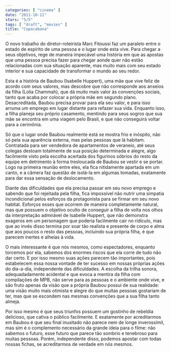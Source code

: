 ```yaml
---
categories: [ "cinema" ]
date: "2011-10-11"
stars: "5/5"
tags: [ "draft", "movies" ]
title: "Copacabana"
---
```

O novo trabalho do diretor-roteirista Marc Fitoussi faz um paralelo entre o estado de espírito de uma pessoa e o lugar onde esta vive. Para chegar a seus objetivos, rege de maneira impecável uma história em que as apostas que uma pessoa precisa fazer para chegar aonde quer não estão relacionadas com sua situação aparente, mas muito mais com seu estado interior e sua capacidade de transformar o mundo ao seu redor.

Esta é a história de Baubou (Isabelle Huppert), uma mãe que vive feliz de acordo com seus valores, mas descobre que não corresponde aos anseios da filha (Lolia Chammah), que dá muito mais valor às convenções sociais, tanto que acaba por colocar a própria mãe em segundo plano. Desacreditada, Baubou precisa provar para ela seu valor, e para isso arruma um emprego em lugar distante para refazer sua vida. Enquanto isso, a filha planeja seu próprio casamento, mentindo para seus sogros que sua mãe se encontra em uma viagem pelo Brasil, e que não conseguirá voltar para a cerimônia.

Só que o lugar onde Baubou realmente está se mostra frio e inóspito, não só pela sua aparência externa, mas pelas pessoas que lá habitam. Contratada para ser vendedora de apartamentos de veraneio, até seus colegas destoam totalmente de sua posição determinada e alegre, algo facilmente visto pela escolha acertada dos figurinos sóbrios do resto da equipe em detrimento à forma tresloucada de Baubou se vestir e se portar. Logo na primeira reunião entre eles, ela fica nitidamente apartada em um canto, e a câmera faz questão de isolá-la em algumas tomadas, exatamente para dar essa sensação de deslocamento.

Diante das dificuldades que ela precisa passar em seu novo emprego e sabendo que foi rejeitada pela filha, fica impossível não nutrir uma simpatia incondicional pelos esforços da protagonista para se firmar em seu novo habitat. Esforços esses que ocorrem de maneira completamente natural, mas que possuem o objetivo oculto de conseguir a filha de volta nos olhos da interpretação admirável de Isabelle Huppert, que não demonstra exageros em um personagem que poderia facilmente cair no ridículo, mas que ao invés disso termina por soar tão realista e presente de corpo e alma que aos poucos o resto das pessoas, incluindo sua própria filha, é que parecem inertes e alheias à vida.

O mais interessante é que nós mesmos, como espectadores, enquanto torcemos por ela, sabemos dos enormes riscos que ela corre de tudo não dar certo. E por isso mesmo suas ações parecem tão importantes, pois estabelecem essa nossa vontade de ter sucesso em nossas próprias ações do dia-a-dia, independente das dificuldades. A escolha da trilha sonora, adequadadamente acidental e que evoca a mentira da filha com compilações de MPB, não serve para as pessoas e o ambiente onde vive, e são fruto apenas da visão que a própria Baubou possui de sua realidade: uma visão muito mais otimista e alegre do que muitas pessoas gostariam de ter, mas que se escondem nas mesmas convenções que a sua filha tanto almeja.

Por isso mesmo é que seus triunfos possuem um gostinho de rebeldia delicioso, que cativa o público facilmente. E exatamente por acreditarmos em Baubou é que seu final inusitado não parece nem de longe inverossímil, mas sim é o complemento necessário da grande ideia para o filme: não sabemos o futuro, esse futuro que parece tão sombrio e tenebroso para muitas pessoas. Porém, independente disso, podemos apostar com todas nossas fichas, se acreditarmos de verdade em nós mesmos.
